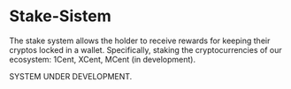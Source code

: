 # Stake-Sistem
The stake system allows the holder to receive rewards for keeping their cryptos locked in a wallet. Specifically, staking the cryptocurrencies of our ecosystem: 1Cent, XCent, MCent (in development).

SYSTEM UNDER DEVELOPMENT.
